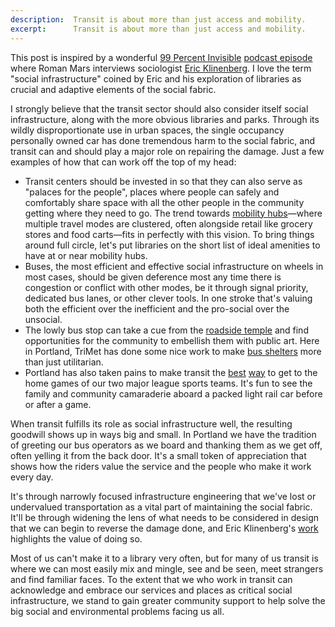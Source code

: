 ```yaml
---
description:  Transit is about more than just access and mobility.
excerpt:      Transit is about more than just access and mobility.
---
```

This post is inspired by a wonderful [99 Percent Invisible](99pi.org) [podcast episode](https://99percentinvisible.org/episode/palaces-for-the-people/) where Roman Mars interviews sociologist [Eric Klinenberg](https://www.ericklinenberg.com). I love the term "social infrastructure" coined by Eric and his exploration of libraries as crucial and adaptive elements of the social fabric.

I strongly believe that the transit sector should also consider itself social infrastructure, along with the more obvious libraries and parks. Through its wildly disproportionate use in urban spaces, the single occupancy personally owned car has done tremendous harm to the social fabric, and transit can and should play a major role on repairing the damage. Just a few examples of how that can work off the top of my head:

* Transit centers should be invested in so that they can also serve as "palaces for the people", places where people can safely and comfortably share space with all the other people in the community getting where they need to go. The trend towards [mobility hubs](http://www.sdforward.com/mobility-planning/mobilityhubs)—where multiple travel modes are clustered, often alongside retail like grocery stores and food carts—fits in perfectly with this vision. To bring things around full circle, let's put libraries on the short list of ideal amenities to have at or near mobility hubs.
* Buses, the most efficient and effective social infrastructure on wheels in most cases, should be given deference most any time there is congestion or conflict with other modes, be it through signal priority, dedicated bus lanes, or other clever tools. In one stroke that's valuing both the efficient over the inefficient and the pro-social over the unsocial.
* The lowly bus stop can take a cue from the [roadside temple](https://www.google.com/search?q=roadside+temple) and find opportunities for the community to embellish them with public art. Here in Portland, TriMet has done some nice work to make [bus shelters](https://trimet.org/publicart/busshelters.htm#shelters) more than just utilitarian.
* Portland has also taken pains to make transit the [best](https://trimet.org/timbers/) [way](http://news.trimet.org/2017/10/rip-city-hoops-are-back-catching-trimet-for-trail-blazer-games/) to get to the home games of our two major league sports teams. It's fun to see the family and community camaraderie aboard a packed light rail car before or after a game.

When transit fulfills its role as social infrastructure well, the resulting goodwill shows up in ways big and small. In Portland we have the tradition of greeting our bus operators as we board and thanking them as we get off, often yelling it from the back door. It's a small token of appreciation that shows how the riders value the service and the people who make it work every day.

It's through narrowly focused infrastructure engineering that we've lost or undervalued transportation as a vital part of maintaining the social fabric. It'll be through widening the lens of what needs to be considered in design that we can begin to reverse the damage done, and Eric Klinenberg's [work](https://www.amazon.com/Palaces-People-Infrastructure-Inequality-Polarization/dp/1524761168) highlights the value of doing so.

Most of us can't make it to a library very often, but for many of us transit is where we can most easily mix and mingle, see and be seen, meet strangers and find familiar faces. To the extent that we who work in transit can acknowledge and embrace our services and places as critical social infrastructure, we stand to gain greater community support to help solve the big social and environmental problems facing us all.
